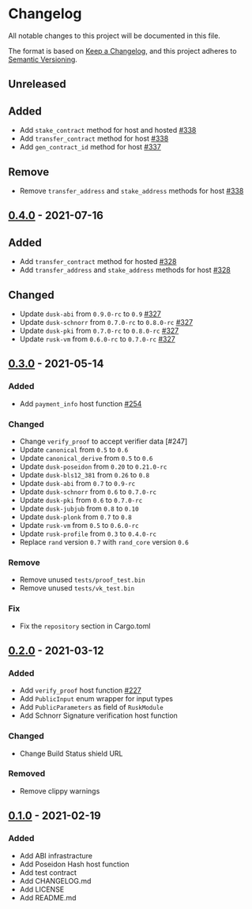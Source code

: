 # Changelog

All notable changes to this project will be documented in this file.

The format is based on [Keep a Changelog](https://keepachangelog.com/en/1.0.0/),
and this project adheres to [Semantic Versioning](https://semver.org/spec/v2.0.0.html).

## Unreleased

## Added

- Add `stake_contract` method for host and hosted [#338]
- Add `transfer_contract` method for host [#338]
- Add `gen_contract_id` method for host [#337]

## Remove

- Remove `transfer_address` and `stake_address` methods for host [#338]

## [0.4.0] - 2021-07-16

## Added

- Add `transfer_contract` method for hosted [#328]
- Add `transfer_address` and `stake_address` methods for host [#328]

## Changed

- Update `dusk-abi` from `0.9.0-rc` to `0.9` [#327]
- Update `dusk-schnorr` from `0.7.0-rc` to `0.8.0-rc` [#327]
- Update `dusk-pki` from `0.7.0-rc` to `0.8.0-rc` [#327]
- Update `rusk-vm` from `0.6.0-rc` to `0.7.0-rc` [#327]

## [0.3.0] - 2021-05-14

### Added

- Add `payment_info` host function [#254]

### Changed

- Change `verify_proof` to accept verifier data [#247]
- Update `canonical` from `0.5` to `0.6`
- Update `canonical_derive` from `0.5` to `0.6`
- Update `dusk-poseidon` from `0.20` to `0.21.0-rc`
- Update `dusk-bls12_381` from `0.26` to `0.8`
- Update `dusk-abi` from `0.7` to `0.9-rc`
- Update `dusk-schnorr` from `0.6` to `0.7.0-rc`
- Update `dusk-pki` from `0.6` to `0.7.0-rc`
- Update `dusk-jubjub` from `0.8` to `0.10`
- Update `dusk-plonk` from `0.7` to `0.8`
- Update `rusk-vm` from `0.5` to `0.6.0-rc`
- Update `rusk-profile` from `0.3` to `0.4.0-rc`
- Replace `rand` version `0.7` with `rand_core` version `0.6`

### Remove

- Remove unused `tests/proof_test.bin`
- Remove unused `tests/vk_test.bin`

### Fix

- Fix the `repository` section in Cargo.toml

## [0.2.0] - 2021-03-12

### Added

- Add `verify_proof` host function [#227]
- Add `PublicInput` enum wrapper for input types
- Add `PublicParameters` as field of `RuskModule`
- Add Schnorr Signature verification host function

### Changed

- Change Build Status shield URL

### Removed

- Remove clippy warnings

## [0.1.0] - 2021-02-19

### Added

- Add ABI infrastracture
- Add Poseidon Hash host function
- Add test contract
- Add CHANGELOG.md
- Add LICENSE
- Add README.md

[#338]: https://github.com/dusk-network/rusk/issues/338
[#337]: https://github.com/dusk-network/rusk/issues/337
[#328]: https://github.com/dusk-network/rusk/issues/328
[#327]: https://github.com/dusk-network/rusk/issues/327
[#227]: https://github.com/dusk-network/rusk/issues/227
[#254]: https://github.com/dusk-network/rusk/issues/254
[unreleased]: https://github.com/dusk-network/dusk-abi/compare/rusk-abi-0.4.0...HEAD
[0.4.0]: https://github.com/dusk-network/dusk-abi/releases/tag/rusk-abi-0.4.0
[0.3.0]: https://github.com/dusk-network/dusk-abi/releases/tag/rusk-abi-0.3.0
[0.2.0]: https://github.com/dusk-network/dusk-abi/releases/tag/rusk-abi-0.2.0
[0.1.0]: https://github.com/dusk-network/dusk-abi/releases/tag/rusk-abi-0.1.0
